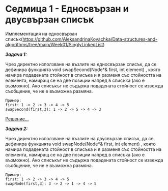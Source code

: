# Седмица 1 - Едносвързан и двусвързан списък

Имплементация на едносвързан списък(https://github.com/AleksandrinaKovachka/Data-structures-and-algorithms/tree/main/Week01/SinglyLinkedList)

***Задача 1:***

Чрез директно използване на възлите на едносвързан списък, да се дефинира функцията 
void swapSecond(Node*& first, int element) , 
която намира подадената стойност в списъка и я разменя със стойността на елемента, намиращ се на две позиции напред в списъка (ако е възможно). 
Ако списъкът не съдържа подадената стойност се извежда съобщение, че не е възможна размяна.

```
Пример:
first: 1 -> 2 -> 3 -> 4 -> 5
swapSecond(first,3): 1 -> 2 -> 5 -> 4 -> 3
```
[Решение...](https://github.com/AleksandrinaKovachka/Data-structures-and-algorithms/blob/main/Week01/Task1)

***Задача 2:***

Чрез директно използване на възлите на двусвързан списък, да се дефинира функцията 
void swapNode(Node*& first, int element) , 
която намира подадената стойност в списъка и я разменя със стойността на елемента, намиращ се на две позиции напред в списъка (ако е възможно). 
Ако списъкът не съдържа подадената стойност се извежда съобщение, че не е възможна размяна.
```
Пример:
first: 1 -> 2 -> 3 -> 4 -> 5
swapNode(first,3): 3 -> 2 -> 1 -> 4 -> 5

```
